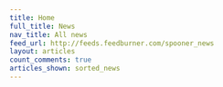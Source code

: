```yaml
---
title: Home
full_title: News
nav_title: All news
feed_url: http://feeds.feedburner.com/spooner_news
layout: articles
count_comments: true
articles_shown: sorted_news
---
```

